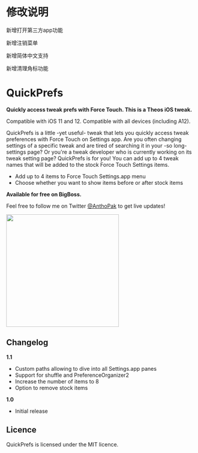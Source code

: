 # 修改说明

新增打开第三方app功能

新增注销菜单

新增简体中文支持

新增清理角标功能


# QuickPrefs

**Quickly access tweak prefs with Force Touch. This is a Theos iOS tweak.**

Compatible with iOS 11 and 12. Compatible with all devices (including A12).

QuickPrefs is a little -yet useful- tweak that lets you quickly access tweak preferences with Force Touch on Settings app. Are you often changing settings of a specific tweak and are tired of searching it in your -so long- settings page? Or you're a tweak developer who is currently working on its tweak setting page? QuickPrefs is for you! You can add up to 4 tweak names that will be added to the stock Force Touch Settings items.

- Add up to 4 items to Force Touch Settings.app menu
- Choose whether you want to show items before or after stock items

**Available for free on BigBoss.**

Feel free to follow me on Twitter <a href="https://twitter.com/AnthoPak">@AnthoPak</a> to get live updates!

<img src="https://i.imgur.com/fgGn4jx.png" width="300">


## Changelog

**1.1**
- Custom paths allowing to dive into all Settings.app panes
- Support for shuffle and PreferenceOrganizer2
- Increase the number of items to 8
- Option to remove stock items

**1.0**  
- Initial release


## Licence
QuickPrefs is licensed under the MIT licence.
